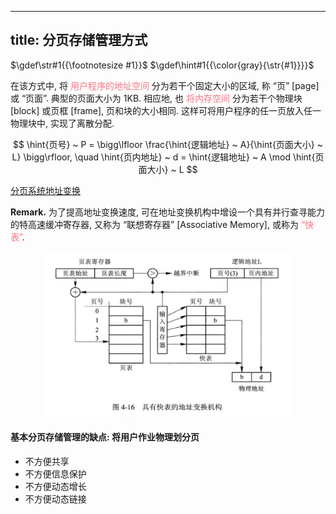 
---
title: 分页存储管理⽅式
---

<style>
img {
  border-radius: 0.2em; 
  width: 400px;
}
hint {
  color: gray;  
}
em {
  color: rgb(249, 117, 131);
  font-style: normal;
}
</style>

$\gdef\str#1{{\footnotesize #1}}$
$\gdef\hint#1{{\color{gray}{\str{#1}}}}$

在该⽅式中, 将 *⽤户程序的地址空间* 分为若⼲个固定⼤⼩的区域, 称 “页” [page] 或 “页⾯”. 典型的页⾯⼤⼩为 1KB. 相应地, 也 *将内存空间* 分为若⼲个物理块 [block] 或页框 [frame], 页和块的⼤⼩相同. 这样可将⽤户程序的任⼀页放⼊任⼀物理块中, 实现了离散分配.

$$
\hint{页号} ~ P = \bigg\lfloor \frac{\hint{逻辑地址} ~ A}{\hint{页⾯⼤⼩} ~ L} \bigg\rfloor, \quad
\hint{页内地址} ~ d = \hint{逻辑地址} ~ A \mod \hint{页⾯⼤⼩} ~ L
$$

[分页系统地址变换](/408/operating-system/分页系统地址变换.md#:embed)

$\textbf{Remark.}$ 为了提⾼地址变换速度, 可在地址变换机构中增设⼀个具有并⾏查寻能⼒的特⾼速缓冲寄存器, 又称为 “联想寄存器” [Associative Memory], 或称为 *“快表”*.

<div style="text-align: center; ">

![](/assets/具有快表的地址变换机构.png)

</div>

#### 基本分页存储管理的缺点: 将用户作业物理划分页

- 不方便共享
- 不方便信息保护
- 不方便动态增长
- 不方便动态链接
